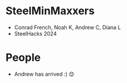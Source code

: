# SteelMinMaxxers
- Conrad French, Noah K, Andrew C, Diana L
- SteelHacks 2024

# People
- Andrew has arrived :) 😊
